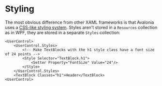 # Styling

The most obvious difference from other XAML frameworks is that Avalonia uses a [CSS-like styling system](https://docs.avaloniaui.net/docs/styling/styles). Styles aren't stored in a `Resources` collection as in WPF, they are stored in a separate `Styles` collection:

```markup
<UserControl>
    <UserControl.Styles>
        <!-- Make TextBlocks with the h1 style class have a font size of 24 points -->
        <Style Selector="TextBlock.h1">
            <Setter Property="FontSize" Value="24"/>
        </Style>
    </UserControl.Styles>
    <TextBlock Classes="h1">Header</TextBlock>
<UserControl>
```

